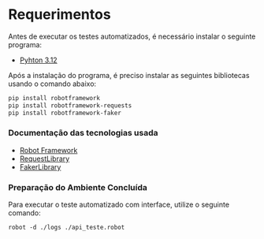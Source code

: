 # Requerimentos
Antes de executar os testes automatizados, é necessário instalar o seguinte programa:
- [Pyhton 3.12](https://www.python.org/downloads/)

Após a instalação do programa, é preciso instalar as seguintes bibliotecas usando o comando abaixo:
```bash
pip install robotframework
pip install robotframework-requests
pip install robotframework-faker
```
### Documentação das tecnologias usada
- [Robot Framework](https://robotframework.org/?tab=1#getting-started)
- [RequestLibrary](https://marketsquare.github.io/robotframework-requests/doc/RequestsLibrary.html#library-documentation-top)
- [FakerLibrary](https://guykisel.github.io/robotframework-faker/)



### Preparação do Ambiente Concluída
Para executar o teste automatizado com interface, utilize o seguinte comando:
```
robot -d ./logs ./api_teste.robot
```